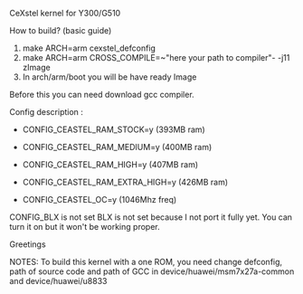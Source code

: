 CeXstel kernel for Y300/G510

How to build? (basic guide)

1. make ARCH=arm cexstel_defconfig
2. make ARCH=arm CROSS_COMPILE=~"here your path to compiler"- -j11 zImage
3. In arch/arm/boot you will be have ready Image

Before this you can need download gcc compiler.

Config description :

- CONFIG_CEASTEL_RAM_STOCK=y		(393MB ram)
- CONFIG_CEASTEL_RAM_MEDIUM=y		(400MB ram)
- CONFIG_CEASTEL_RAM_HIGH=y		(407MB ram)
- CONFIG_CEASTEL_RAM_EXTRA_HIGH=y		(426MB ram)

- CONFIG_CEASTEL_OC=y 			(1046Mhz freq)

CONFIG_BLX is not set
BLX is not set because I not port it fully yet.
You can turn it on but it won't be working proper.


Greetings

NOTES: To build this kernel with a one ROM, you need change defconfig, path of source code and path of GCC in device/huawei/msm7x27a-common and device/huawei/u8833

